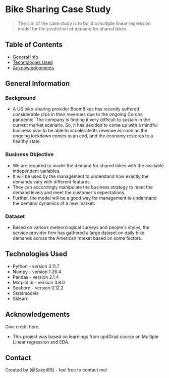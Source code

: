 # Bike Sharing Case Study
> The aim of the case study is to build a multiple linear regression model for the prediction of demand for shared bikes.


## Table of Contents
* [General Info](#general-information)
* [Technologies Used](#technologies-used)
* [Acknowledgements](#acknowledgements)

<!-- You can include any other section that is pertinent to your problem -->

## General Information
### Background
- A US bike-sharing provider BoomBikes has recently suffered considerable dips in their revenues due to the ongoing Corona pandemic. The company is finding it very difficult to sustain in the current market scenario. So, it has decided to come up with a mindful business plan to be able to accelerate its revenue as soon as the ongoing lockdown comes to an end, and the economy restores to a healthy state. 
### Business Objective
- We are required to model the demand for shared bikes with the available independent variables. 
- It will be used by the management to understand how exactly the demands vary with different features. 
- They can accordingly manipulate the business strategy to meet the demand levels and meet the customer's expectations. 
- Further, the model will be a good way for management to understand the demand dynamics of a new market.
### Dataset
- Based on various meteorological surveys and people's styles, the service provider firm has gathered a large dataset on daily bike demands across the American market based on some factors. 

<!-- You don't have to answer all the questions - just the ones relevant to your project. -->

## Technologies Used
- Python - version 3.11.7
- Numpy - version 1.26.4
- Pandas - version 2.1.4
- Matplotlib - version 3.8.0
- Seaborn - version 0.12.2
- Statsmodels
- Sklearn

<!-- As the libraries versions keep on changing, it is recommended to mention the version of library used in this project -->

## Acknowledgements
Give credit here.
- This project was based on learnings from updGrad course on Multiple Linear regression and EDA.


## Contact
Created by [@Saket89] - feel free to contact me!


<!-- Optional -->
<!-- ## License -->
<!-- This project is open source and available under the [... License](). -->

<!-- You don't have to include all sections - just the one's relevant to your project -->